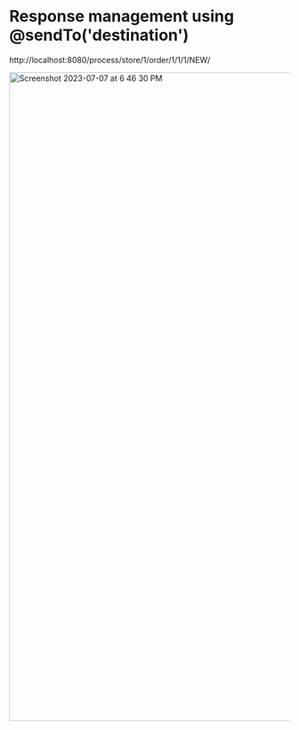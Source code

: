 # Response management using @sendTo('destination')

http://localhost:8080/process/store/1/order/1/1/1/NEW/

<img width="1167" alt="Screenshot 2023-07-07 at 6 46 30 PM" src="https://github.com/javaHelper/Spring-Messaging-with-JMS/assets/54174687/a39ca549-1f8f-430a-9966-667ba60de0c9">